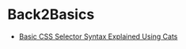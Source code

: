 # Back2Basics

* [Basic CSS Selector Syntax Explained Using Cats](https://robots.thoughtbot.com/basic-css-selectors-explained-with-cats)
